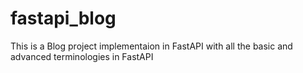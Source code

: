 # fastapi_blog

This is a Blog project implementaion in FastAPI with all the basic and advanced terminologies in FastAPI
